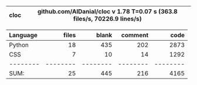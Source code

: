 cloc|github.com/AlDanial/cloc v 1.78  T=0.07 s (363.8 files/s, 70226.9 lines/s)
--- | ---

Language|files|blank|comment|code
:-------|-------:|-------:|-------:|-------:
Python|18|435|202|2873
CSS|7|10|14|1292
--------|--------|--------|--------|--------
SUM:|25|445|216|4165
